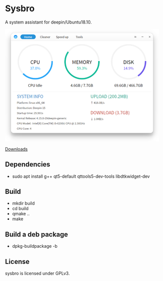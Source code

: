 # Sysbro

A system assistant for deepin/Ubuntu18.10.

![](screenshots/20190327025127.png)

[Downloads](https://github.com/rekols/sysbro/releases)

## Dependencies

* sudo apt install g++ qt5-default qttools5-dev-tools libdtkwidget-dev

## Build

* mkdir build
* cd build
* qmake ..
* make

## Build a deb package

* dpkg-buildpackage -b

## License

sysbro is licensed under GPLv3.
